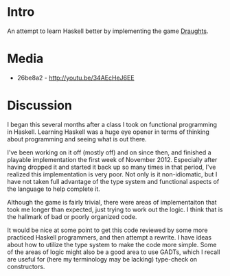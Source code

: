 # Intro

An attempt to learn Haskell better by implementing the game [Draughts](http://en.wikipedia.org/wiki/Draughts).

# Media
* 26be8a2 - http://youtu.be/34AEcHeJ6EE

# Discussion

I began this several months after a class I took on functional
programming in Haskell. Learning Haskell was a huge eye opener in terms
of thinking about programming and seeing what is out there. 

I've been working on it off (mostly off) and on since then, and finished
a playable implementation the first week of November 2012. Especially
after having dropped it and started it back up so many times in that
period, I've realized this implementation is very poor. Not only is it
non-idiomatic, but I have not taken full advantage of the type system
and functional aspects of the language to help complete it. 

Although the game is fairly trivial, there were areas of implementaiton 
that took me longer than expected, just trying to work out the logic. I
think that is the hallmark of bad or poorly organized code.

It would be nice at some point to get this code reviewed by some more
practiced Haskell programmers, and then attempt a rewrite. I have ideas
about how to utilize the type system to make the code more simple. Some
of the areas of logic might also be a good area to use GADTs, which I
recall are useful for (here my terminology may be lacking) type-check on
constructors. 

